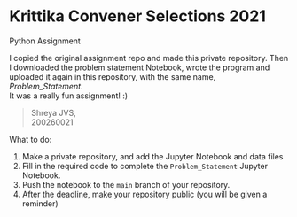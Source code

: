 # Krittika Convener Selections 2021
Python Assignment

I copied the original assignment repo and made this private repository. Then I downloaded the problem statement Notebook, wrote the program and uploaded it again in this repository, with the same name, *Problem_Statement*.  
It was a really fun assignment! :)

> Shreya JVS,  
> 200260021  



  
   What to do:
1. Make a private repository, and add the Jupyter Notebook and data files
2. Fill in the required code to complete the `Problem_Statement` Jupyter Notebook.
3. Push the notebook to the `main` branch of your repository.
4. After the deadline, make your repository public (you will be given a reminder)
